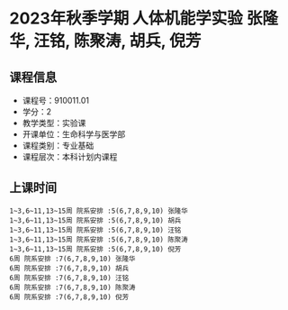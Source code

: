 # 2023年秋季学期 人体机能学实验 张隆华, 汪铭, 陈聚涛, 胡兵, 倪芳






## 课程信息

- 课程号：910011.01
- 学分：2
- 教学类型：实验课
- 开课单位：生命科学与医学部
- 课程类别：专业基础
- 课程层次：本科计划内课程

## 上课时间

```
1~3,6~11,13~15周 院系安排 :5(6,7,8,9,10) 张隆华
1~3,6~11,13~15周 院系安排 :5(6,7,8,9,10) 胡兵
1~3,6~11,13~15周 院系安排 :5(6,7,8,9,10) 汪铭
1~3,6~11,13~15周 院系安排 :5(6,7,8,9,10) 陈聚涛
1~3,6~11,13~15周 院系安排 :5(6,7,8,9,10) 倪芳
6周 院系安排 :7(6,7,8,9,10) 张隆华
6周 院系安排 :7(6,7,8,9,10) 胡兵
6周 院系安排 :7(6,7,8,9,10) 汪铭
6周 院系安排 :7(6,7,8,9,10) 陈聚涛
6周 院系安排 :7(6,7,8,9,10) 倪芳
```


